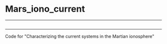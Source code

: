 # Mars_iono_current
---
## 
---
Code for "Characterizing the current systems in the Martian ionosphere"

